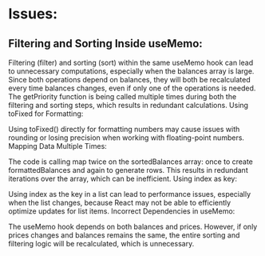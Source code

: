 # Issues:

## Filtering and Sorting Inside useMemo:

Filtering (filter) and sorting (sort) within the same useMemo hook can lead to unnecessary computations, especially when the balances array is large. Since both operations depend on balances, they will both be recalculated every time balances changes, even if only one of the operations is needed.
The getPriority function is being called multiple times during both the filtering and sorting steps, which results in redundant calculations.
Using toFixed for Formatting:

Using toFixed() directly for formatting numbers may cause issues with rounding or losing precision when working with floating-point numbers.
Mapping Data Multiple Times:

The code is calling map twice on the sortedBalances array: once to create formattedBalances and again to generate rows. This results in redundant iterations over the array, which can be inefficient.
Using index as key:

Using index as the key in a list can lead to performance issues, especially when the list changes, because React may not be able to efficiently optimize updates for list items.
Incorrect Dependencies in useMemo:

The useMemo hook depends on both balances and prices. However, if only prices changes and balances remains the same, the entire sorting and filtering logic will be recalculated, which is unnecessary.
